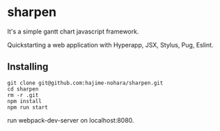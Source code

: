 # sharpen
It's a simple gantt chart javascript framework.

Quickstarting a web application with Hyperapp, JSX, Stylus, Pug, Eslint.

## Installing
```
git clone git@github.com:hajime-nohara/sharpen.git
cd sharpen
rm -r .git
npm install
npm run start
```
run webpack-dev-server on localhost:8080.
